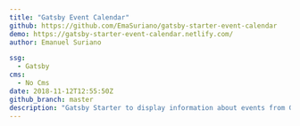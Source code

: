 ```yaml
---
title: "Gatsby Event Calendar"
github: https://github.com/EmaSuriano/gatsby-starter-event-calendar
demo: https://gatsby-starter-event-calendar.netlify.com/
author: Emanuel Suriano

ssg:
  - Gatsby
cms:
  - No Cms
date: 2018-11-12T12:55:50Z
github_branch: master
description: "Gatsby Starter to display information about events from Google Spreadsheets with Calendars"
---
```

